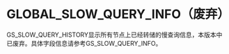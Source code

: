 # GLOBAL\_SLOW\_QUERY\_INFO（废弃）<a name="ZH-CN_TOPIC_0000001196901561"></a>

GS\_SLOW\_QUERY\_HISTORY显示所有节点上已经转储的慢查询信息，本版本中已废弃。具体字段信息请参考GS\_SLOW\_QUERY\_INFO。

